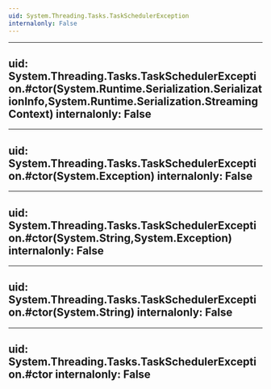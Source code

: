 ```yaml
---
uid: System.Threading.Tasks.TaskSchedulerException
internalonly: False
---
```


---
uid: System.Threading.Tasks.TaskSchedulerException.#ctor(System.Runtime.Serialization.SerializationInfo,System.Runtime.Serialization.StreamingContext)
internalonly: False
---

---
uid: System.Threading.Tasks.TaskSchedulerException.#ctor(System.Exception)
internalonly: False
---

---
uid: System.Threading.Tasks.TaskSchedulerException.#ctor(System.String,System.Exception)
internalonly: False
---

---
uid: System.Threading.Tasks.TaskSchedulerException.#ctor(System.String)
internalonly: False
---

---
uid: System.Threading.Tasks.TaskSchedulerException.#ctor
internalonly: False
---
